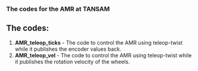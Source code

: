 ### The codes for the AMR at TANSAM

## The codes:

1. **AMR_teleop_ticks** - The code to control the AMR using teleop-twist while it publishes the encoder values back.
2. **AMR_teleop_vel** - The code to control the AMR using teleop-twist while it publishes the rotation velocity of the wheels.
